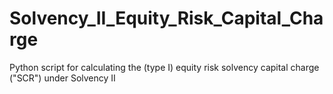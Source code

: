 # Solvency_II_Equity_Risk_Capital_Charge
Python script for calculating the (type I) equity risk solvency capital charge ("SCR") under Solvency II
